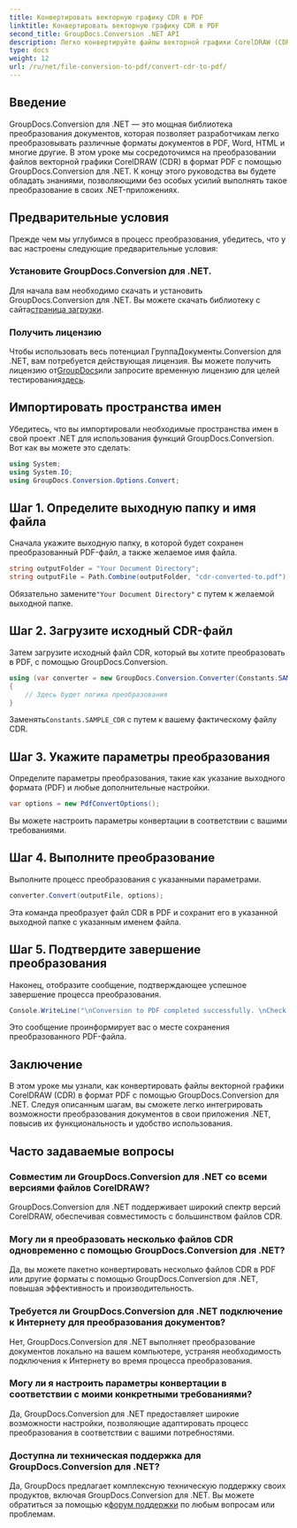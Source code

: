 ```yaml
---
title: Конвертировать векторную графику CDR в PDF
linktitle: Конвертировать векторную графику CDR в PDF
second_title: GroupDocs.Conversion .NET API
description: Легко конвертируйте файлы векторной графики CorelDRAW (CDR) в формат PDF с помощью GroupDocs.Conversion для .NET. Оптимизируйте процесс преобразования документов.
type: docs
weight: 12
url: /ru/net/file-conversion-to-pdf/convert-cdr-to-pdf/
---
```

## Введение
GroupDocs.Conversion для .NET — это мощная библиотека преобразования документов, которая позволяет разработчикам легко преобразовывать различные форматы документов в PDF, Word, HTML и многие другие. В этом уроке мы сосредоточимся на преобразовании файлов векторной графики CorelDRAW (CDR) в формат PDF с помощью GroupDocs.Conversion для .NET. К концу этого руководства вы будете обладать знаниями, позволяющими без особых усилий выполнять такое преобразование в своих .NET-приложениях.
## Предварительные условия
Прежде чем мы углубимся в процесс преобразования, убедитесь, что у вас настроены следующие предварительные условия:
### Установите GroupDocs.Conversion для .NET.
 Для начала вам необходимо скачать и установить GroupDocs.Conversion для .NET. Вы можете скачать библиотеку с сайта[страница загрузки](https://releases.groupdocs.com/conversion/net/).
### Получить лицензию
 Чтобы использовать весь потенциал ГруппаДокументы.Conversion для .NET, вам потребуется действующая лицензия. Вы можете получить лицензию от[GroupDocs](https://purchase.groupdocs.com/buy)или запросите временную лицензию для целей тестирования[здесь](https://purchase.groupdocs.com/temporary-license/).

## Импортировать пространства имен
Убедитесь, что вы импортировали необходимые пространства имен в свой проект .NET для использования функций GroupDocs.Conversion. Вот как вы можете это сделать:
```csharp
using System;
using System.IO;
using GroupDocs.Conversion.Options.Convert;
```
## Шаг 1. Определите выходную папку и имя файла
Сначала укажите выходную папку, в которой будет сохранен преобразованный PDF-файл, а также желаемое имя файла.
```csharp
string outputFolder = "Your Document Directory";
string outputFile = Path.Combine(outputFolder, "cdr-converted-to.pdf");
```
Обязательно замените`"Your Document Directory"` с путем к желаемой выходной папке.
## Шаг 2. Загрузите исходный CDR-файл
Затем загрузите исходный файл CDR, который вы хотите преобразовать в PDF, с помощью GroupDocs.Conversion.
```csharp
using (var converter = new GroupDocs.Conversion.Converter(Constants.SAMPLE_CDR))
{
    // Здесь будет логика преобразования
}
```
 Заменять`Constants.SAMPLE_CDR` с путем к вашему фактическому файлу CDR.
## Шаг 3. Укажите параметры преобразования
Определите параметры преобразования, такие как указание выходного формата (PDF) и любые дополнительные настройки.
```csharp
var options = new PdfConvertOptions();
```
Вы можете настроить параметры конвертации в соответствии с вашими требованиями.
## Шаг 4. Выполните преобразование
Выполните процесс преобразования с указанными параметрами.
```csharp
converter.Convert(outputFile, options);
```
Эта команда преобразует файл CDR в PDF и сохранит его в указанной выходной папке с указанным именем файла.
## Шаг 5. Подтвердите завершение преобразования
Наконец, отобразите сообщение, подтверждающее успешное завершение процесса преобразования.
```csharp
Console.WriteLine("\nConversion to PDF completed successfully. \nCheck output in {0}", outputFolder);
```
Это сообщение проинформирует вас о месте сохранения преобразованного PDF-файла.

## Заключение
В этом уроке мы узнали, как конвертировать файлы векторной графики CorelDRAW (CDR) в формат PDF с помощью GroupDocs.Conversion для .NET. Следуя описанным шагам, вы сможете легко интегрировать возможности преобразования документов в свои приложения .NET, повысив их функциональность и удобство использования.
## Часто задаваемые вопросы
### Совместим ли GroupDocs.Conversion для .NET со всеми версиями файлов CorelDRAW?
GroupDocs.Conversion для .NET поддерживает широкий спектр версий CorelDRAW, обеспечивая совместимость с большинством файлов CDR.
### Могу ли я преобразовать несколько файлов CDR одновременно с помощью GroupDocs.Conversion для .NET?
Да, вы можете пакетно конвертировать несколько файлов CDR в PDF или другие форматы с помощью GroupDocs.Conversion для .NET, повышая эффективность и производительность.
### Требуется ли GroupDocs.Conversion для .NET подключение к Интернету для преобразования документов?
Нет, GroupDocs.Conversion для .NET выполняет преобразование документов локально на вашем компьютере, устраняя необходимость подключения к Интернету во время процесса преобразования.
### Могу ли я настроить параметры конвертации в соответствии с моими конкретными требованиями?
Да, GroupDocs.Conversion для .NET предоставляет широкие возможности настройки, позволяющие адаптировать процесс преобразования в соответствии с вашими потребностями.
### Доступна ли техническая поддержка для GroupDocs.Conversion для .NET?
 Да, GroupDocs предлагает комплексную техническую поддержку своих продуктов, включая GroupDocs.Conversion для .NET. Вы можете обратиться за помощью к[форум поддержки](https://forum.groupdocs.com/c/conversion/11) по любым вопросам или проблемам.